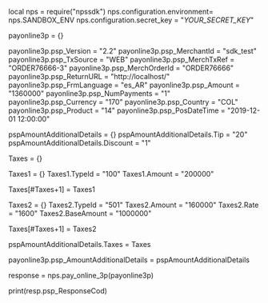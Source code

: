 local nps = require("npssdk")
nps.configuration.environment= nps.SANDBOX_ENV
nps.configuration.secret_key = "_YOUR_SECRET_KEY_"


payonline3p = {}

payonline3p.psp_Version = "2.2"
payonline3p.psp_MerchantId = "sdk_test"
payonline3p.psp_TxSource = "WEB"
payonline3p.psp_MerchTxRef = "ORDER76666-3"
payonline3p.psp_MerchOrderId = "ORDER76666"
payonline3p.psp_ReturnURL = "http://localhost/"
payonline3p.psp_FrmLanguage = "es_AR"
payonline3p.psp_Amount = "1360000"
payonline3p.psp_NumPayments = "1"
payonline3p.psp_Currency = "170"
payonline3p.psp_Country = "COL"
payonline3p.psp_Product = "14"
payonline3p.psp_PosDateTime = "2019-12-01 12:00:00"

pspAmountAdditionalDetails = {}
pspAmountAdditionalDetails.Tip = "20"
pspAmountAdditionalDetails.Discount = "1"

Taxes = {}

Taxes1 = {}
Taxes1.TypeId = "100"
Taxes1.Amount = "200000"

Taxes[#Taxes+1] = Taxes1

Taxes2 = {}
Taxes2.TypeId = "501"
Taxes2.Amount = "160000"
Taxes2.Rate = "1600"
Taxes2.BaseAmount = "1000000"

Taxes[#Taxes+1] = Taxes2

pspAmountAdditionalDetails.Taxes = Taxes

payonline3p.psp_AmountAdditionalDetails = pspAmountAdditionalDetails

response = nps.pay_online_3p(payonline3p)

print(resp.psp_ResponseCod)
